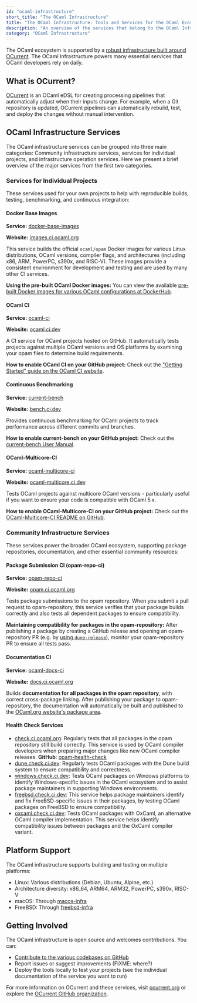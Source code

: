 ```yaml
---
id: "ocaml-infrastructure"
short_title: "The OCaml Infrastructure"
title: "The OCaml Infrastructure: Tools and Services for the OCaml Ecosystem"
description: "An overview of the services that belong to the OCaml Infrastructure."
category: "OCaml Infrastructure"
---
```


The OCaml ecosystem is supported by a [robust infrastructure built around OCurrent](https://github.com/ocurrent/overview). The OCaml Infrastructure powers many essential services that OCaml developers rely on daily.

## What is OCurrent?

[OCurrent](https://ocurrent.org) is an OCaml eDSL for creating processing pipelines that automatically adjust when their inputs change. For example, when a Git repository is updated, OCurrent pipelines can automatically rebuild, test, and deploy the changes without manual intervention.

## OCaml Infrastructure Services

The OCaml infrastructure services can be grouped into three main categories: Community infrastructure services, services for individual projects, and infrastructure operation services. Here we present a brief overview of the major services from the first two categories.

### Services for Individual Projects

These services used for your own projects to help with reproducible builds, testing, benchmarking, and continuous integration:

#### Docker Base Images

**Service:** [docker-base-images](https://github.com/ocurrent/docker-base-images)

**Website:** [images.ci.ocaml.org](https://images.ci.ocaml.org)

This service builds the official `ocaml/opam` Docker images for various Linux distributions, OCaml versions, compiler flags, and architectures (including x86, ARM, PowerPC, s390x, and RISC-V). These images provide a consistent environment for development and testing and are used by many other CI services.

**Using the pre-built OCaml Docker images:** You can view the available [pre-built Docker images for various OCaml configurations at DockerHub](https://hub.docker.com/r/ocaml/opam).

#### OCaml CI

**Service:** [ocaml-ci](https://github.com/ocurrent/ocaml-ci)

**Website:** [ocaml.ci.dev](https://ocaml.ci.dev)

A CI service for OCaml projects hosted on GitHub. It automatically tests projects against multiple OCaml versions and OS platforms by examining your opam files to determine build requirements.

**How to enable OCaml CI on your GitHub project:** Check out the ["Getting Started" guide on the OCaml CI website](https://ocaml.ci.dev/getting-started).

#### Continuous Benchmarking

**Service:** [current-bench](https://github.com/ocurrent/current-bench)

**Website:** [bench.ci.dev](https://bench.ci.dev)

Provides continuous benchmarking for OCaml projects to track performance across different commits and branches.

**How to enable current-bench on your GitHub project:** Check out the [current-bench User Manual](https://github.com/ocurrent/current-bench/blob/main/doc/user_manual.md).

#### OCaml-Multicore-CI

**Service:** [ocaml-multicore-ci](https://github.com/ocurrent/ocaml-multicore-ci)

**Website:** [ocaml-multicore.ci.dev](https://ocaml-multicore.ci.dev)

Tests OCaml projects against multicore OCaml versions - particularly useful if you want to ensure your code is compatible with OCaml 5.x.

**How to enable OCaml-Multicore-CI on your GitHub project:** Check out the [OCaml-Multicore-CI README on GitHub](https://github.com/ocurrent/ocaml-multicore-ci).

### Community Infrastructure Services

These services power the broader OCaml ecosystem, supporting package repositories, documentation, and other essential community resources:

#### Package Submission CI (opam-repo-ci)

**Service:** [opam-repo-ci](https://github.com/ocurrent/opam-repo-ci)

**Website:** [opam.ci.ocaml.org](https://opam.ci.ocaml.org)

Tests package submissions to the opam repository. When you submit a pull request to opam-repository, this service verifies that your package builds correctly and also tests all dependent packages to ensure compatibility.

**Maintaining compatibility for packages in the opam-repository:** After publishing a package by creating a GitHub release and opening an opam-repository PR (e.g. by [using `dune-release`](/publishing-packages-w-dune)), monitor your opam-repository PR to ensure all tests pass.

#### Documentation CI

**Service:** [ocaml-docs-ci](https://github.com/ocurrent/ocaml-docs-ci)

**Website:** [docs.ci.ocaml.org](https://docs.ci.ocaml.org)

Builds **documentation for all packages in the opam repository**, with correct cross-package linking. After publishing your package to opam-repository, the documentation will automatically be built and published to the [OCaml.org website's package area](https://ocaml.org/packages).

#### Health Check Services

* [check.ci.ocaml.org](https://check.ci.ocaml.org): Regularly tests that all packages in the opam repository still build correctly. This service is used by OCaml compiler developers when preparing major changes like new OCaml compiler releases. **GitHub**: [opam-health-check](https://github.com/ocurrent/opam-health-check)
* [dune.check.ci.dev](https://dune.check.ci.dev): Regularly tests OCaml packages with the Dune build system to ensure compatibility and correctness.
* [windows.check.ci.dev](https://windows.check.ci.dev): Tests OCaml packages on Windows platforms to identify Windows-specific issues in the OCaml ecosystem and to assist package maintainers in supporting Windows environments.
* [freebsd.check.ci.dev](https://freebsd.check.ci.dev): This service helps package maintainers identify and fix FreeBSD-specific issues in their packages, by testing OCaml packages on FreeBSD to ensure compatibility.
* [oxcaml.check.ci.dev](https://oxcaml.check.ci.dev): Tests OCaml packages with OxCaml, an alternative OCaml compiler implementation. This service helps identify compatibility issues between packages and the OxCaml compiler variant.

## Platform Support

The OCaml infrastructure supports building and testing on multiple platforms:
- Linux: Various distributions (Debian, Ubuntu, Alpine, etc.)
- Architecture diversity: x86_64, ARM64, ARM32, PowerPC, s390x, RISC-V
- macOS: Through [macos-infra](https://github.com/ocurrent/macos-infra)
- FreeBSD: Through [freebsd-infra](https://github.com/ocurrent/freebsd-infra)

## Getting Involved

The OCaml infrastructure is open source and welcomes contributions. You can:
- [Contribute to the various codebases on GitHub](https://github.com/ocurrent/overview)
- Report issues or suggest improvements (FIXME: where?)
- Deploy the tools locally to test your projects (see the individual documentation of the service you want to run)

For more information on OCurrent and these services, visit [ocurrent.org](https://ocurrent.org) or explore the [OCurrent GitHub organization](https://github.com/ocurrent).